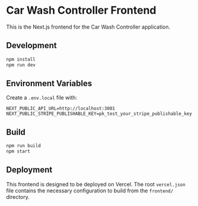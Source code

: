 # Car Wash Controller Frontend

This is the Next.js frontend for the Car Wash Controller application.

## Development

```bash
npm install
npm run dev
```

## Environment Variables

Create a `.env.local` file with:

```
NEXT_PUBLIC_API_URL=http://localhost:3001
NEXT_PUBLIC_STRIPE_PUBLISHABLE_KEY=pk_test_your_stripe_publishable_key
```

## Build

```bash
npm run build
npm start
```

## Deployment

This frontend is designed to be deployed on Vercel. The root `vercel.json` file contains the necessary configuration to build from the `frontend/` directory. 